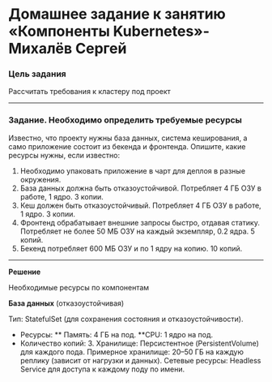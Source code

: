 # Домашнее задание к занятию «Компоненты Kubernetes»- Михалёв Сергей

### Цель задания

Рассчитать требования к кластеру под проект

------

### Задание. Необходимо определить требуемые ресурсы
Известно, что проекту нужны база данных, система кеширования, а само приложение состоит из бекенда и фронтенда. Опишите, какие ресурсы нужны, если известно:

1. Необходимо упаковать приложение в чарт для деплоя в разные окружения. 
2. База данных должна быть отказоустойчивой. Потребляет 4 ГБ ОЗУ в работе, 1 ядро. 3 копии. 
3. Кеш должен быть отказоустойчивый. Потребляет 4 ГБ ОЗУ в работе, 1 ядро. 3 копии. 
4. Фронтенд обрабатывает внешние запросы быстро, отдавая статику. Потребляет не более 50 МБ ОЗУ на каждый экземпляр, 0.2 ядра. 5 копий. 
5. Бекенд потребляет 600 МБ ОЗУ и по 1 ядру на копию. 10 копий.

----

**Решение**

Необходимые ресурсы по компонентам

**База данных** (отказоустойчивая)

Тип: StatefulSet (для сохранения состояния и отказоустойчивости).

- Ресурсы:
** Память: 4 ГБ на под.
  **CPU: 1 ядро на под.
- Количество копий: 3.
    Хранилище: Персистентное (PersistentVolume) для каждого пода.
    Примерное хранилище: 20–50 ГБ на каждую реплику (зависит от нагрузки и данных).
    Сетевые ресурсы: Headless Service для доступа к каждому поду по имени.
